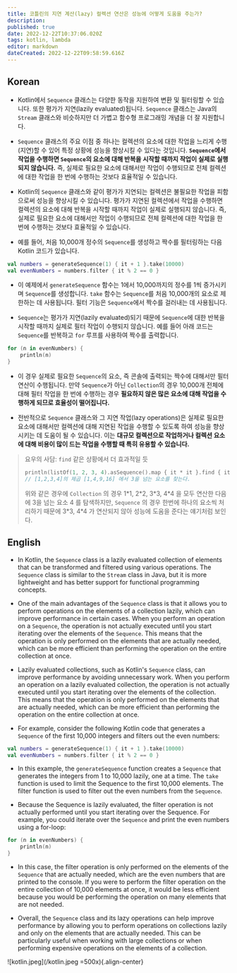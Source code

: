 ```yaml
---
title: 코틀린의 지연 계산(lazy) 컬렉션 연산은 성능에 어떻게 도움을 주는가?
description: 
published: true
date: 2022-12-22T10:37:06.020Z
tags: kotlin, lambda
editor: markdown
dateCreated: 2022-12-22T09:58:59.616Z
---
```


## Korean

- Kotlin에서 `Sequence` 클래스는 다양한 동작을 지원하여 변환 및 필터링할 수 있습니다. 또한 평가가 지연(lazily evaluated)됩니다. `Sequence` 클래스는 Java의 `Stream` 클래스와 비슷하지만 더 가볍고 함수형 프로그래밍 개념을 더 잘 지원합니다.

- `Sequence` 클래스의 주요 이점 중 하나는 컬렉션의 요소에 대한 작업을 느리게 수행(지연)할 수 있어 특정 상황에 성능을 향상시킬 수 있다는 것입니다. **`Sequence`에서 작업을 수행하면 `Sequence`의 요소에 대해 반복을 시작할 때까지 작업이 실제로 실행되지 않습니다.** 즉, 실제로 필요한 요소에 대해서만 작업이 수행되므로 전체 컬렉션에 대한 작업을 한 번에 수행하는 것보다 효율적일 수 있습니다.

- Kotlin의 `Sequence` 클래스와 같이 평가가 지연되는 컬렉션은 불필요한 작업을 피함으로써 성능을 향상시킬 수 있습니다. 평가가 지연된 컬렉션에서 작업을 수행하면 컬렉션의 요소에 대해 반복을 시작할 때까지 작업이 실제로 실행되지 않습니다. 즉, 실제로 필요한 요소에 대해서만 작업이 수행되므로 전체 컬렉션에 대한 작업을 한 번에 수행하는 것보다 효율적일 수 있습니다.

- 예를 들어, 처음 10,000개 정수의 `Sequence`를 생성하고 짝수를 필터링하는 다음 Kotlin 코드가 있습니다.

```kotlin
val numbers = generateSequence(1) { it + 1 }.take(10000)
val evenNumbers = numbers.filter { it % 2 == 0 }
```

- 이 예제에서 `generateSequence` 함수는 1에서 10,000까지의 정수를 1씩 증가시키며 `Sequence`를 생성합니다. `take` 함수는 `Sequence`를 처음 10,000개의 요소로 제한하는 데 사용됩니다. 필터 기능은 `Sequence`에서 짝수를 걸러내는 데 사용됩니다.

- `Sequence`는 평가가 지연(lazily evaluated)되기 때문에 `Sequence`에 대한 반복을 시작할 때까지 실제로 필터 작업이 수행되지 않습니다. 예를 들어 아래 코드는 `Sequence`를 반복하고 `for` 루프를 사용하여 짝수를 출력합니다.

```kotlin
for (n in evenNumbers) {
    println(n)
}
```

- 이 경우 실제로 필요한 `Sequence`의 요소, 즉 콘솔에 출력되는 짝수에 대해서만 필터 연산이 수행됩니다. 만약 `Sequence`가 아닌 `Collection`의 경우 10,000개 전체에 대해 필터 작업을 한 번에 수행하는 경우 **필요하지 않은 많은 요소에 대해 작업을 수행하게 되므로 효율성이 떨어집니다.**

- 전반적으로 `Sequence` 클래스와 그 지연 작업(lazy operations)은 실제로 필요한 요소에 대해서만 컬렉션에 대해 지연된 작업을 수행할 수 있도록 하여 성능을 향상시키는 데 도움이 될 수 있습니다. 이는 **대규모 컬렉션으로 작업하거나 컬렉션 요소에 대해 비용이 많이 드는 작업을 수행할 때 특히 유용할 수 있습니다.**

> 요우의 사담: `find` 같은 상황에서 더 효과적일 듯
> ```kotlin
> println(listOf(1, 2, 3, 4).asSequence().map { it * it }.find { it > 3});
> // [1,2,3,4]의 제곱 [1,4,9,16] 에서 3을 넘는 요소를 찾는다.
> ```
> 위와 같은 경우에 `Collection` 의 경우 1\*1, 2\*2, 3\*3, 4\*4 을 모두 연산한 다음에 3을 넘는 요소 4 를 탐색하지만,
> `Sequence` 의 경우 한번에 하나의 요소씩 처리하기 때문에 3\*3, 4\*4 가 연산되지 않아 성능에 도움을 준다는 얘기처럼 보인다.

## English

- In Kotlin, the `Sequence` class is a lazily evaluated collection of elements that can be transformed and filtered using various operations. The `Sequence` class is similar to the `Stream` class in Java, but it is more lightweight and has better support for functional programming concepts.

- One of the main advantages of the `Sequence` class is that it allows you to perform operations on the elements of a collection lazily, which can improve performance in certain cases. When you perform an operation on a `Sequence`, the operation is not actually executed until you start iterating over the elements of the `Sequence`. This means that the operation is only performed on the elements that are actually needed, which can be more efficient than performing the operation on the entire collection at once.

- Lazily evaluated collections, such as Kotlin's `Sequence` class, can improve performance by avoiding unnecessary work. When you perform an operation on a lazily evaluated collection, the operation is not actually executed until you start iterating over the elements of the collection. This means that the operation is only performed on the elements that are actually needed, which can be more efficient than performing the operation on the entire collection at once.

- For example, consider the following Kotlin code that generates a `Sequence` of the first 10,000 integers and filters out the even numbers:

```kotlin
val numbers = generateSequence(1) { it + 1 }.take(10000)
val evenNumbers = numbers.filter { it % 2 == 0 }
```

- In this example, the `generateSequence` function creates a `Sequence` that generates the integers from 1 to 10,000 lazily, one at a time. The `take` function is used to limit the Sequence to the first 10,000 elements. The filter function is used to filter out the even numbers from the `Sequence`.

- Because the Sequence is lazily evaluated, the filter operation is not actually performed until you start iterating over the Sequence. For example, you could iterate over the `Sequence` and print the even numbers using a for-loop:

```kotlin
for (n in evenNumbers) {
    println(n)
}
```

- In this case, the filter operation is only performed on the elements of the `Sequence` that are actually needed, which are the even numbers that are printed to the console. If you were to perform the filter operation on the entire collection of 10,000 elements at once, it would be less efficient because you would be performing the operation on many elements that are not needed.

- Overall, the `Sequence` class and its lazy operations can help improve performance by allowing you to perform operations on collections lazily and only on the elements that are actually needed. This can be particularly useful when working with large collections or when performing expensive operations on the elements of a collection.

![kotlin.jpeg](/kotlin.jpeg =500x){.align-center}
